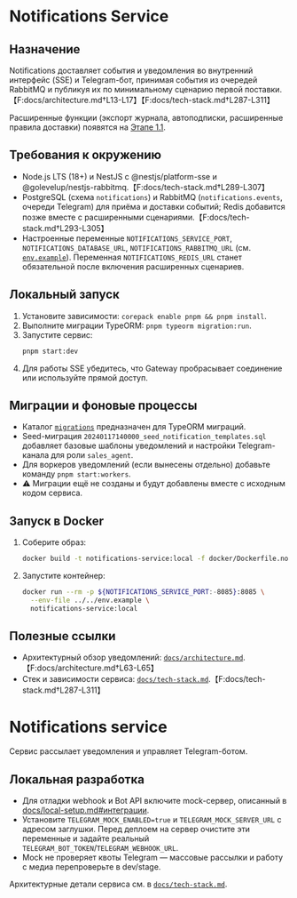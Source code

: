 # Notifications Service

## Назначение
Notifications доставляет события и уведомления во внутренний интерфейс (SSE) и Telegram-бот, принимая события из очередей RabbitMQ и публикуя их по минимальному сценарию первой поставки.【F:docs/architecture.md†L13-L17】【F:docs/tech-stack.md†L287-L311】

Расширенные функции (экспорт журнала, автоподписки, расширенные правила доставки) появятся на [Этапе 1.1](../../docs/delivery-plan.md#notifications-export-autosubscribe).

## Требования к окружению
- Node.js LTS (18+) и NestJS с @nestjs/platform-sse и @golevelup/nestjs-rabbitmq.【F:docs/tech-stack.md†L289-L307】
- PostgreSQL (схема `notifications`) и RabbitMQ (`notifications.events`, очереди Telegram) для приёма и доставки событий; Redis добавится позже вместе с расширенными сценариями.【F:docs/tech-stack.md†L293-L305】
- Настроенные переменные `NOTIFICATIONS_SERVICE_PORT`, `NOTIFICATIONS_DATABASE_URL`, `NOTIFICATIONS_RABBITMQ_URL` (см. [`env.example`](../../env.example)). Переменная `NOTIFICATIONS_REDIS_URL` станет обязательной после включения расширенных сценариев.

## Локальный запуск
1. Установите зависимости: `corepack enable pnpm && pnpm install`.
2. Выполните миграции TypeORM: `pnpm typeorm migration:run`.
3. Запустите сервис:
   ```bash
   pnpm start:dev
   ```
4. Для работы SSE убедитесь, что Gateway пробрасывает соединение или используйте прямой доступ.

## Миграции и фоновые процессы
- Каталог [`migrations`](migrations/) предназначен для TypeORM миграций.
- Seed-миграция `20240117140000_seed_notification_templates.sql` добавляет базовые шаблоны уведомлений и настройки Telegram-канала для роли `sales_agent`.
- Для воркеров уведомлений (если вынесены отдельно) добавьте команду `pnpm start:workers`.
- ⚠️ Миграции ещё не созданы и будут добавлены вместе с исходным кодом сервиса.

## Запуск в Docker
1. Соберите образ:
   ```bash
   docker build -t notifications-service:local -f docker/Dockerfile.notifications .
   ```
2. Запустите контейнер:
   ```bash
   docker run --rm -p ${NOTIFICATIONS_SERVICE_PORT:-8085}:8085 \
     --env-file ../../env.example \
     notifications-service:local
   ```

## Полезные ссылки
- Архитектурный обзор уведомлений: [`docs/architecture.md`](../../docs/architecture.md#2-взаимодействия-и-потоки-данных).【F:docs/architecture.md†L63-L65】
- Стек и зависимости сервиса: [`docs/tech-stack.md`](../../docs/tech-stack.md#notifications).【F:docs/tech-stack.md†L287-L311】
# Notifications service

Сервис рассылает уведомления и управляет Telegram-ботом.

## Локальная разработка

* Для отладки webhook и Bot API включите mock-сервер, описанный в [docs/local-setup.md#интеграции](../../docs/local-setup.md#интеграции).
* Установите `TELEGRAM_MOCK_ENABLED=true` и `TELEGRAM_MOCK_SERVER_URL` с адресом заглушки. Перед деплоем на сервер очистите эти переменные и задайте реальный `TELEGRAM_BOT_TOKEN`/`TELEGRAM_WEBHOOK_URL`.
* Mock не проверяет квоты Telegram — массовые рассылки и работу с медиа перепроверьте в dev/stage.

Архитектурные детали сервиса см. в [`docs/tech-stack.md`](../../docs/tech-stack.md).
